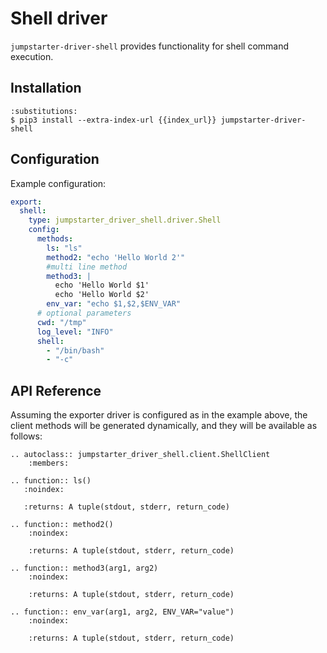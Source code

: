 # Shell driver

`jumpstarter-driver-shell` provides functionality for shell command execution.

## Installation

```{code-block} console
:substitutions:
$ pip3 install --extra-index-url {{index_url}} jumpstarter-driver-shell
```

## Configuration

Example configuration:

```yaml
export:
  shell:
    type: jumpstarter_driver_shell.driver.Shell
    config:
      methods:
        ls: "ls"
        method2: "echo 'Hello World 2'"
        #multi line method
        method3: |
          echo 'Hello World $1'
          echo 'Hello World $2'
        env_var: "echo $1,$2,$ENV_VAR"
      # optional parameters
      cwd: "/tmp"
      log_level: "INFO"
      shell:
        - "/bin/bash"
        - "-c"
```

## API Reference

Assuming the exporter driver is configured as in the example above, the client
methods will be generated dynamically, and they will be available as follows:

```{eval-rst}
.. autoclass:: jumpstarter_driver_shell.client.ShellClient
    :members:

.. function:: ls()
   :noindex:

   :returns: A tuple(stdout, stderr, return_code)

.. function:: method2()
    :noindex:

    :returns: A tuple(stdout, stderr, return_code)

.. function:: method3(arg1, arg2)
    :noindex:

    :returns: A tuple(stdout, stderr, return_code)

.. function:: env_var(arg1, arg2, ENV_VAR="value")
    :noindex:

    :returns: A tuple(stdout, stderr, return_code)
```
